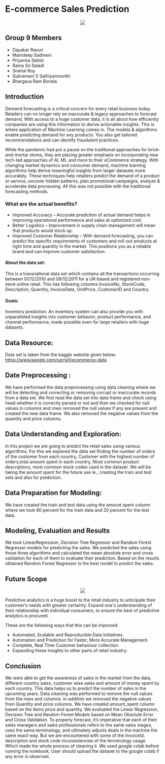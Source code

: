 # E-commerce Sales Prediction

<p align="center">
  <img src="https://www.pixelpool.com/wp-content/uploads/2018/12/retail-solutions-770x516.png" />
</p>

## Group 9 Members
* Dayakar Ravuri 
* Manideep Sadineni 
* Priyanka Satish 
* Rama Sri Saladi 
* Snehal Roy 
* Subramani S Sathiyamoorthi 
* Bhargava Ram Bonala


## Introduction
Demand forecasting is a critical concern for every retail business today. Retailers can no longer rely on inaccurate & legacy approaches to forecast demand. With access to a huge customer data, it is all about how efficiently companies are using this information to derive actionable insights. This is where application of Machine Learning comes in. The models & algorithms enable predicting demand for any products. You also get tailored recommendations and can identify fraudulent practices.

While the pandemic had put a pause on the traditional approaches for brick-and-mortar stores, they are placing greater emphasis on incorporating new tech-led approaches of AI, ML and more to their eCommerce strategy. With changing market dynamics and consumer demand, machine learning algorithms help derive meaningful insights from larger datasets more accurately. These techniques help retailers predict the demand of a product or service, uncover hidden patterns, plan promotional campaigns, analyze & accelerate data processing. All this was not possible with the traditional forecasting methods.

  ### What are the actual benefits?
  * Improved Accuracy – Accurate prediction of actual demand helps in improving operational performance and sales at optimized cost.
  * Better Logistics – Improvement in supply chain management will mean that products would stock up.
  * Improved Customer Relationship – With demand forecasting, you can predict the specific requirements of customers and roll-out products at right time and quantity in the market. This positions you as a reliable brand and can improve customer satisfaction.

#### About the data set:
This is a transnational data set which contains all the transactions occurring between 01/12/2010 and 09/12/2011 for a UK-based and registered non-store online retail. This has following columns InvoiceNo, StockCode, Description, Quantity, InvoiceDate, UnitPrice, CustomerID and Country.

#### Goals:
Inventory prediction:
  An inventory system can also provide you with unparalleled insights into customer behavior, product performance, and channel performance, made possible even for large retailers with huge datasets.

## Data Resource:

Data set is taken from the kaggle website given below: 
https://www.kaggle.com/carrie1/ecommerce-data


## Date Preprocessing : 

We have performed the data preprocessing using data cleaning where we will be detecting and correcting or removing corrupt or inaccurate records from a data set. We first read the data set into data frame and check using head whether it is correctly parsed or not and then we checked for null values in columns and rows removed the null values if any are present and created the new data frame. We also removed the negative values from the quantity and price columns.

## Data Understanding and Exploration: 

In this project we are going to predict the retail sales using various algorithms. For this we explored the data set finding the number of orders of the customer from each country, Customer with the highest number of orders,total amount spent in each country, Most common product descriptions, most common stock codes used in the dataset. We will be taking the amount spent for the future use ie., creating the train and test sets and also for prediction.

## Data Preparation for Modeling: 

We have created the train and test data using the amount spent column where we took 80 percent for the train data and 20 percent for the test data. 

## Modeling, Evaluation and Results

We took LinearRegression, Decision Tree Regressor and Random Forest Regressor models for predicting the sales. We predicted the sales using those three algorithms and calculated the mean absolute error and cross validation for each of them to evaluate their prediction. Based on the results obtained Random Forest Regressor is the best model to predict the sales.


## Future Scope

<p align="center">
  <img src="https://www.comtecinfo.com/rpa/wp-content/uploads/2017/10/How-Data-Analytics-in-Retail-Industry-Can-Help-You-Predict-the-Future.jpg" />
</p>

Predictive analytics is a huge boost to the retail industry to anticipate their customer’s needs with greater certainty. Expand one's understanding of their relationship with individual consumers, to ensure the best of predictive analytics is procured. 

These are the following ways that this can be improved
* Automated, Scalable and Reproducible Data Initiatives.
* Automation and Prediction for Faster, More Accurate Management.
* Complete, Real Time Customer behaviour collection.
* Expanding these insights to other parts of retail industry.

## Conclusion

We were able to get the awareness of sales in the market from the data, different country sales, customer wise sales and amount of money spent by each country. This data helps us to predict the number of sales in the upcoming years. Data cleaning was performed to remove the null values from the rows and columns. In addition we removed the negative values from Quantity and price columns. We have created amount_spent column based on the items price and quantity. We evaluated the Linear Regression, Decision Tree and Random Forest Models based on Mean Obsolute Error and Cross Validation. To properly forecast, it’s imperative that each of their sales managers and sales professionals refers to the same sales stages, uses the same terminology, and ultimately adjusts deals in the machine the same exact way. But we are encountered with some of the InvoiceId, description and stock code inconsistencies of the terminology usage. Which made the whole process of cleaning it. We used google colab before running the notebook. User should upload the dataset to the google colab if any error is observed.